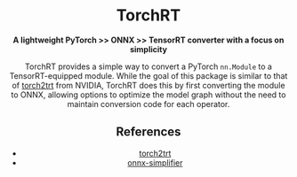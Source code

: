 <div align="center">

# TorchRT

**A lightweight PyTorch >> ONNX >> TensorRT converter with a focus on simplicity**

<center>

TorchRT provides a simple way to convert a PyTorch `nn.Module` to a TensorRT-equipped module. While the goal of this package is similar to that of [torch2trt](https://github.com/NVIDIA-AI-IOT/torch2trt) from NVIDIA, TorchRT does this by first converting the module to ONNX, allowing options to optimize the model graph without the need to maintain conversion code for each operator.

## References
- [torch2trt](https://github.com/NVIDIA-AI-IOT/torch2trt)
- [onnx-simplifier](https://github.com/daquexian/onnx-simplifier)
